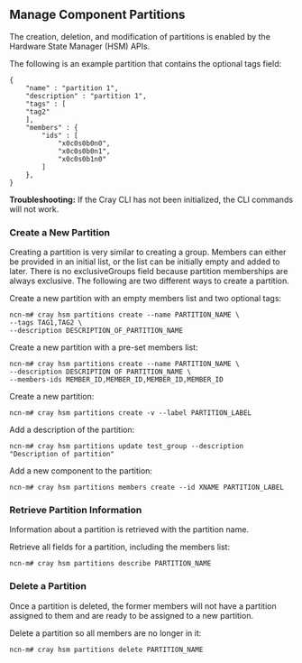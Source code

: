 ## Manage Component Partitions

The creation, deletion, and modification of partitions is enabled by the Hardware State Manager \(HSM\) APIs.

The following is an example partition that contains the optional tags field:

```screen
{
    "name" : "partition 1",
    "description" : "partition 1",
    "tags" : [
    "tag2"
    ],
    "members" : {
        "ids" : [
            "x0c0s0b0n0",
            "x0c0s0b0n1",
            "x0c0s0b1n0"
        ]
    },
}
```

**Troubleshooting:** If the Cray CLI has not been initialized, the CLI commands will not work. 

### Create a New Partition

Creating a partition is very similar to creating a group. Members can either be provided in an initial list, or the list can be initially empty and added to later. There is no exclusiveGroups field because partition memberships are always exclusive. The following are two different ways to create a partition.

Create a new partition with an empty members list and two optional tags:

```screen
ncn-m# cray hsm partitions create --name PARTITION_NAME \
--tags TAG1,TAG2 \
--description DESCRIPTION_OF_PARTITION_NAME
```

Create a new partition with a pre-set members list:

```screen
ncn-m# cray hsm partitions create --name PARTITION_NAME \
--description DESCRIPTION OF PARTITION_NAME \
--members-ids MEMBER_ID,MEMBER_ID,MEMBER_ID,MEMBER_ID 
```

Create a new partition:

```screen
ncn-m# cray hsm partitions create -v --label PARTITION_LABEL
```

Add a description of the partition:

```screen
ncn-m# cray hsm partitions update test_group --description "Description of partition"
```

Add a new component to the partition:

```screen
ncn-m# cray hsm partitions members create --id XNAME PARTITION_LABEL
```

### Retrieve Partition Information

Information about a partition is retrieved with the partition name.

Retrieve all fields for a partition, including the members list:

```screen
ncn-m# cray hsm partitions describe PARTITION_NAME
```

### Delete a Partition

Once a partition is deleted, the former members will not have a partition assigned to them and are ready to be assigned to a new partition.

Delete a partition so all members are no longer in it:

```screen
ncn-m# cray hsm partitions delete PARTITION_NAME
```




